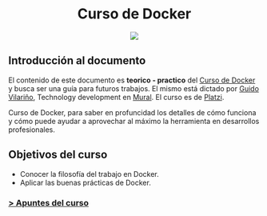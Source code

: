 <div align="center">
    <h1>Curso de Docker</h1>
    <img src="https://imgur.com/bOvOwlf.png" width="">
</div>

## Introducción al documento

El contenido de este documento es **teorico - practico** del [Curso de Docker](https://platzi.com/cursos/docker/) y busca ser una guía para futuros trabajos. El mismo está dictado por [Guido Vilariño](https://twitter.com/gvilarino), Technology development en [Mural](https://www.mural.co/). El curso es de [Platzi](https://platzi.com).

Curso de Docker, para saber en profuncidad los detalles de cómo funciona y cómo puede ayudar a aprovechar al máximo la herramienta en desarrollos profesionales.

## Objetivos del curso

- Conocer la filosofía del trabajo en Docker.
- Aplicar las buenas prácticas de Docker.

### [> Apuntes del curso](curso-docker.md)
